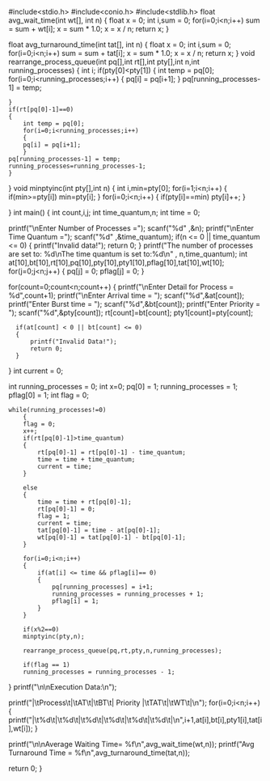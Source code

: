 #include<stdio.h>
#include<conio.h>
#include<stdlib.h>
float avg_wait_time(int wt[], int n)
{
    float x = 0;
    int i,sum = 0;
    for(i=0;i<n;i++)
        sum = sum + wt[i];
x = sum * 1.0;
    x = x / n;
    return x;
}

float avg_turnaround_time(int tat[], int n)
{
    float x = 0;
    int i,sum = 0;
    for(i=0;i<n;i++)
        sum = sum + tat[i];
    x = sum * 1.0;
    x = x / n;
    return x;
}
void rearrange_process_queue(int pq[],int rt[],int pty[],int n,int running_processes)
{
    int i;
    if(pty[0]<pty[1])
    {
	int temp = pq[0];
    for(i=0;i<running_processes;i++)
    {
        pq[i] = pq[i+1];
    }
    pq[running_processes-1] = temp;
    
    }
    if(rt[pq[0]-1]==0)
    {   
    	int temp = pq[0];
        for(i=0;i<running_processes;i++)
        {
        pq[i] = pq[i+1];
        }
    pq[running_processes-1] = temp;
	running_processes=running_processes-1;
	}
    
}
void minptyinc(int pty[],int n)
{
	int i,min=pty[0];
	for(i=1;i<n;i++)
	{
		if(min>=pty[i])
		min=pty[i];
	}
	for(i=0;i<n;i++)
	{
		if(pty[i]==min)
		pty[i]++;
	}
	
}
int main()
{
  int count,i,j;
  int time_quantum,n;
  int time = 0;
  
printf("\nEnter Number of Processes =");
scanf("%d" ,&n);
printf("\nEnter Time Quantum =");
scanf("%d" ,&time_quantum);
  if(n <= 0 || time_quantum <= 0)
  {
      printf("Invalid data!");
      return 0;
  }
printf("The number of processes are set to: %d\nThe time quantum is set to:%d\n" , n,time_quantum);
int at[10],bt[10],rt[10],pq[10],pty[10],pty1[10],pflag[10],tat[10],wt[10];
  for(j=0;j<n;j++)
    {
        pq[j] = 0;
        pflag[j] = 0;
    }
    
  for(count=0;count<n;count++)
  {
      printf("\nEnter Detail for Process = %d",count+1);
	  printf("\nEnter Arrival time = ");
	  scanf("%d",&at[count]);
	  printf("Enter Burst time = ");
	  scanf("%d",&bt[count]);
      printf("Enter Priority = ");
	  scanf("%d",&pty[count]);
	  rt[count]=bt[count];
	  pty1[count]=pty[count];

      if(at[count] < 0 || bt[count] <= 0)
      {
          printf("Invalid Data!");
          return 0;
      }
 }
  int current = 0;

  int running_processes = 0;
  int x=0;
    pq[0] = 1;
    running_processes = 1;
    pflag[0] = 1;
    int flag = 0;

    while(running_processes!=0)
        {
        flag = 0; 
        x++;
        if(rt[pq[0]-1]>time_quantum)
        {   
            rt[pq[0]-1] = rt[pq[0]-1] - time_quantum;
            time = time + time_quantum;
            current = time;
        }

        else
        {   
            time = time + rt[pq[0]-1];
            rt[pq[0]-1] = 0;
            flag = 1;
            current = time;
            tat[pq[0]-1] = time - at[pq[0]-1];
            wt[pq[0]-1] = tat[pq[0]-1] - bt[pq[0]-1];
        }
        
        for(i=0;i<n;i++)
        {
            if(at[i] <= time && pflag[i]== 0)
            {
                pq[running_processes] = i+1;
                running_processes = running_processes + 1;
                pflag[i] = 1;
            }
        }
        
		if(x%2==0)
		minptyinc(pty,n);

        rearrange_process_queue(pq,rt,pty,n,running_processes);

        if(flag == 1)
        running_processes = running_processes - 1;
}
printf("\n\nExecution Data:\n");
   
   printf("|\tProcess\t|\tAT\t|\tBT\t|   Priority   |\tTAT\t|\tWT\t|\n");
   for(i=0;i<n;i++)
   {
       printf("|\t%d\t|\t%d\t|\t%d\t|\t%d\t|\t%d\t|\t%d\t|\n",i+1,at[i],bt[i],pty1[i],tat[i],wt[i]);
   }

 printf("\n\nAverage Waiting Time= %f\n",avg_wait_time(wt,n));
  printf("Avg Turnaround Time = %f\n",avg_turnaround_time(tat,n));
  
return 0;
}
